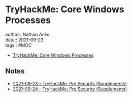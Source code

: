 # TryHackMe: Core Windows Processes

author:: Nathan Acks  
date:: 2021-09-23  
tags:: #MOC

* [TryHackMe: Core Windows Processes](https://tryhackme.com/room/btwindowsinternals)

## Notes

* [2021-09-23 - TryHackMe: Pre Security (Supplements)](../log/2021-09-23-tryhackme-pre-security-supplements.md)
* [2021-09-24 - TryHackMe: Pre Security (Supplements)](../log/2021-09-24-tryhackme-pre-security-supplements.md)
